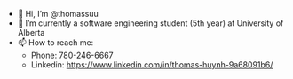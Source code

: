 - 👋 Hi, I’m @thomassuu
- 🌱 I’m currently a software engineering student (5th year) at University of Alberta
- 📫 How to reach me:
    * Phone: 780-246-6667
    * Linkedin: https://www.linkedin.com/in/thomas-huynh-9a68091b6/

<!---
thomassuu/thomassuu is a ✨ special ✨ repository because its `README.md` (this file) appears on your GitHub profile.
You can click the Preview link to take a look at your changes.
--->

